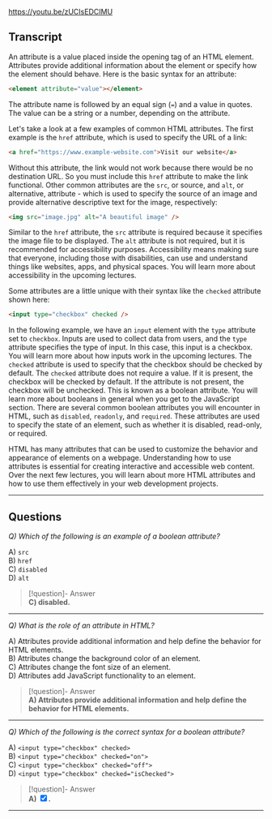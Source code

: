 https://youtu.be/zUCIsEDCIMU

## Transcript
An attribute is a value placed inside the opening tag of an HTML element. Attributes provide additional information about the element or specify how the element should behave. Here is the basic syntax for an attribute:

```html
<element attribute="value"></element>
```

The attribute name is followed by an equal sign (`=`) and a value in quotes. The value can be a string or a number, depending on the attribute.

Let's take a look at a few examples of common HTML attributes. The first example is the `href` attribute, which is used to specify the URL of a link:

```html
<a href="https://www.example-website.com">Visit our website</a>
```

Without this attribute, the link would not work because there would be no destination URL. So you must include this `href` attribute to make the link functional. Other common attributes are the `src`, or source, and `alt`, or alternative, attribute - which is used to specify the source of an image and provide alternative descriptive text for the image, respectively:

```html
<img src="image.jpg" alt="A beautiful image" />
```

Similar to the `href` attribute, the `src` attribute is required because it specifies the image file to be displayed. The `alt` attribute is not required, but it is recommended for accessibility purposes. Accessibility means making sure that everyone, including those with disabilities, can use and understand things like websites, apps, and physical spaces. You will learn more about accessibility in the upcoming lectures.

Some attributes are a little unique with their syntax like the `checked` attribute shown here:

```html
<input type="checkbox" checked />
```

In the following example, we have an `input` element with the `type` attribute set to `checkbox`. Inputs are used to collect data from users, and the `type` attribute specifies the type of input. In this case, this input is a checkbox. You will learn more about how inputs work in the upcoming lectures. The `checked` attribute is used to specify that the checkbox should be checked by default. The `checked` attribute does not require a value. If it is present, the checkbox will be checked by default. If the attribute is not present, the checkbox will be unchecked. This is known as a boolean attribute. You will learn more about booleans in general when you get to the JavaScript section. There are several common boolean attributes you will encounter in HTML, such as `disabled`, `readonly`, and `required`. These attributes are used to specify the state of an element, such as whether it is disabled, read-only, or required.

HTML has many attributes that can be used to customize the behavior and appearance of elements on a webpage. Understanding how to use attributes is essential for creating interactive and accessible web content. Over the next few lectures, you will learn about more HTML attributes and how to use them effectively in your web development projects.

---

## Questions
*Q) Which of the following is an example of a boolean attribute?*

A) `src`  
B) `href`  
C) `disabled`  
D) `alt`  

> [!question]- Answer  
> **C) disabled.**  

---

*Q) What is the role of an attribute in HTML?*

A) Attributes provide additional information and help define the behavior for HTML elements.  
B) Attributes change the background color of an element.  
C) Attributes change the font size of an element.  
D) Attributes add JavaScript functionality to an element.  

> [!question]- Answer  
> **A) Attributes provide additional information and help define the behavior for HTML elements.**  

---

*Q) Which of the following is the correct syntax for a boolean attribute?*

A) `<input type="checkbox" checked>`  
B) `<input type="checkbox" checked="on">`  
C) `<input type="checkbox" checked="off">`  
D) `<input type="checkbox" checked="isChecked">`  

> [!question]- Answer  
> **A) <input type="checkbox" checked>.**  

---
